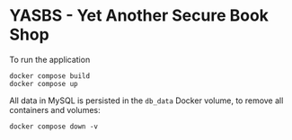 # YASBS - Yet Another Secure Book Shop

To run the application

```
docker compose build
docker compose up
```


All data in MySQL is persisted in the `db_data` Docker volume, to remove all containers and volumes:
```
docker compose down -v
```